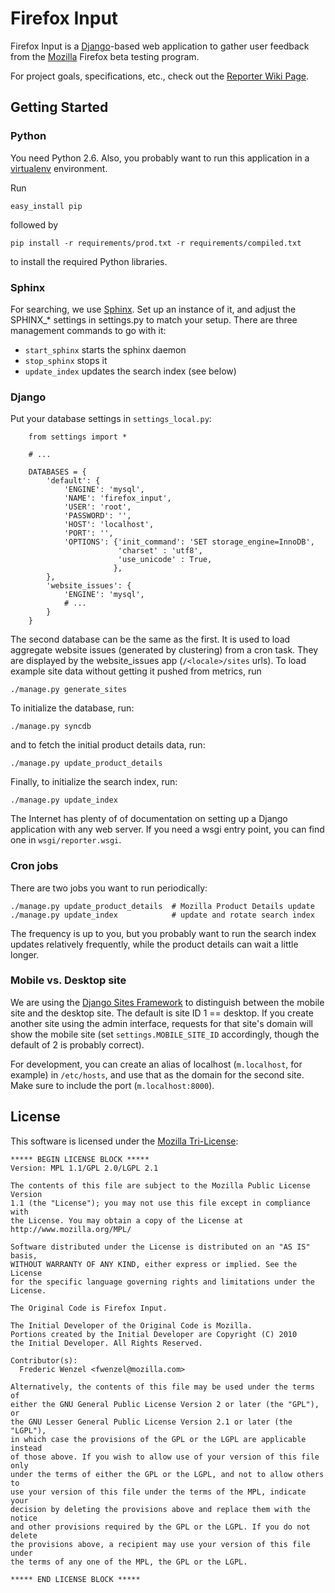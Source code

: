 Firefox Input
=============

Firefox Input is a [Django][Django]-based web application to gather user
feedback from the [Mozilla][Mozilla] Firefox beta testing program.

For project goals, specifications, etc., check out the
[Reporter Wiki Page][wikimo].

[Mozilla]: http://www.mozilla.org
[Django]: http://www.djangoproject.com/
[wikimo]: https://wiki.mozilla.org/Firefox/Input

Getting Started
---------------
### Python
You need Python 2.6. Also, you probably want to run this application in a
[virtualenv][virtualenv] environment.

Run

    easy_install pip

followed by

    pip install -r requirements/prod.txt -r requirements/compiled.txt

to install the required Python libraries.

[virtualenv]: http://pypi.python.org/pypi/virtualenv

### Sphinx

For searching, we use [Sphinx][sphinx]. Set up an instance of it, and adjust
the SPHINX\_\* settings in settings.py to match your setup. There are three
management commands to go with it:

* ``start_sphinx`` starts the sphinx daemon
* ``stop_sphinx`` stops it
* ``update_index`` updates the search index (see below)

[sphinx]: http://www.sphinxsearch.com/

### Django
Put your database settings in `settings_local.py`:

        from settings import *

        # ...

        DATABASES = {
            'default': {
                'ENGINE': 'mysql',
                'NAME': 'firefox_input',
                'USER': 'root',
                'PASSWORD': '',
                'HOST': 'localhost',
                'PORT': '',
                'OPTIONS': {'init_command': 'SET storage_engine=InnoDB',
                            'charset' : 'utf8',
                            'use_unicode' : True,
                           },
            },
            'website_issues': {
                'ENGINE': 'mysql',
                # ...
            }
        }

The second database can be the same as the first. It is used to load aggregate
website issues (generated by clustering) from a cron task. They are displayed
by the website_issues app (``/<locale>/sites`` urls).
To load example site data without getting it pushed from metrics, run

    ./manage.py generate_sites

To initialize the database, run:

    ./manage.py syncdb

and to fetch the initial product details data, run:

    ./manage.py update_product_details

Finally, to initialize the search index, run:

    ./manage.py update_index

The Internet has plenty of of documentation on setting up a Django application
with any web server. If you need a wsgi entry point, you can find one in
``wsgi/reporter.wsgi``.

### Cron jobs
There are two jobs you want to run periodically:

    ./manage.py update_product_details  # Mozilla Product Details update
    ./manage.py update_index            # update and rotate search index

The frequency is up to you, but you probably want to run the search index
updates relatively frequently, while the product details can wait a little
longer.

### Mobile vs. Desktop site
We are using the [Django Sites Framework][sites] to distinguish between the
mobile site and the desktop site. The default is site ID 1 == desktop. If
you create another site using the admin interface, requests for that site's
domain will show the mobile site (set ``settings.MOBILE_SITE_ID`` accordingly,
though the default of 2 is probably correct).

For development, you can create an alias of localhost (``m.localhost``, for
example) in ``/etc/hosts``, and use that as the domain for the second site.
Make sure to include the port (``m.localhost:8000``).

[sites]: http://docs.djangoproject.com/en/dev/ref/contrib/sites/


License
-------
This software is licensed under the [Mozilla Tri-License][MPL]:

    ***** BEGIN LICENSE BLOCK *****
    Version: MPL 1.1/GPL 2.0/LGPL 2.1

    The contents of this file are subject to the Mozilla Public License Version
    1.1 (the "License"); you may not use this file except in compliance with
    the License. You may obtain a copy of the License at
    http://www.mozilla.org/MPL/

    Software distributed under the License is distributed on an "AS IS" basis,
    WITHOUT WARRANTY OF ANY KIND, either express or implied. See the License
    for the specific language governing rights and limitations under the
    License.

    The Original Code is Firefox Input.

    The Initial Developer of the Original Code is Mozilla.
    Portions created by the Initial Developer are Copyright (C) 2010
    the Initial Developer. All Rights Reserved.

    Contributor(s):
      Frederic Wenzel <fwenzel@mozilla.com>

    Alternatively, the contents of this file may be used under the terms of
    either the GNU General Public License Version 2 or later (the "GPL"), or
    the GNU Lesser General Public License Version 2.1 or later (the "LGPL"),
    in which case the provisions of the GPL or the LGPL are applicable instead
    of those above. If you wish to allow use of your version of this file only
    under the terms of either the GPL or the LGPL, and not to allow others to
    use your version of this file under the terms of the MPL, indicate your
    decision by deleting the provisions above and replace them with the notice
    and other provisions required by the GPL or the LGPL. If you do not delete
    the provisions above, a recipient may use your version of this file under
    the terms of any one of the MPL, the GPL or the LGPL.

    ***** END LICENSE BLOCK *****

[MPL]: http://www.mozilla.org/MPL/
